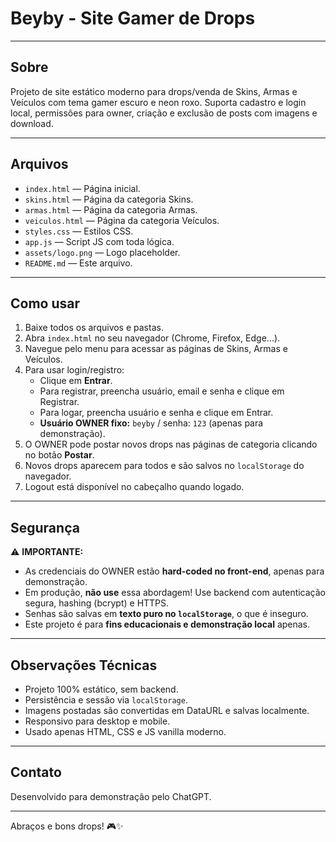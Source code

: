 # Beyby - Site Gamer de Drops

---

## Sobre

Projeto de site estático moderno para drops/venda de Skins, Armas e Veículos com tema gamer escuro e neon roxo. Suporta cadastro e login local, permissões para owner, criação e exclusão de posts com imagens e download.

---

## Arquivos

- `index.html` — Página inicial.
- `skins.html` — Página da categoria Skins.
- `armas.html` — Página da categoria Armas.
- `veiculos.html` — Página da categoria Veículos.
- `styles.css` — Estilos CSS.
- `app.js` — Script JS com toda lógica.
- `assets/logo.png` — Logo placeholder.
- `README.md` — Este arquivo.

---

## Como usar

1. Baixe todos os arquivos e pastas.
2. Abra `index.html` no seu navegador (Chrome, Firefox, Edge...).
3. Navegue pelo menu para acessar as páginas de Skins, Armas e Veículos.
4. Para usar login/registro:
   - Clique em **Entrar**.
   - Para registrar, preencha usuário, email e senha e clique em Registrar.
   - Para logar, preencha usuário e senha e clique em Entrar.
   - **Usuário OWNER fixo:** `beyby` / senha: `123` (apenas para demonstração).
5. O OWNER pode postar novos drops nas páginas de categoria clicando no botão **Postar**.
6. Novos drops aparecem para todos e são salvos no `localStorage` do navegador.
7. Logout está disponível no cabeçalho quando logado.

---

## Segurança

⚠️ **IMPORTANTE:**

- As credenciais do OWNER estão **hard-coded no front-end**, apenas para demonstração.  
- Em produção, **não use** essa abordagem! Use backend com autenticação segura, hashing (bcrypt) e HTTPS.  
- Senhas são salvas em **texto puro no `localStorage`**, o que é inseguro.  
- Este projeto é para **fins educacionais e demonstração local** apenas.

---

## Observações Técnicas

- Projeto 100% estático, sem backend.
- Persistência e sessão via `localStorage`.
- Imagens postadas são convertidas em DataURL e salvas localmente.
- Responsivo para desktop e mobile.
- Usado apenas HTML, CSS e JS vanilla moderno.

---

## Contato

Desenvolvido para demonstração pelo ChatGPT.

---

Abraços e bons drops! 🎮✨

